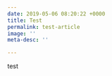```yaml
---
date: 2019-05-06 08:20:22 +0000
title: Test
permalink: test-article
image: ''
meta-desc: ''

---
```

test